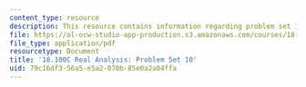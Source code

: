 ```yaml
---
content_type: resource
description: This resource contains information regarding problem set 10.
file: https://ol-ocw-studio-app-production.s3.amazonaws.com/courses/18-100c-real-analysis-fall-2012/79c16df356a5e5a2070b85e0a2a04ffa_MIT18_100CF12_ps10.pdf
file_type: application/pdf
resourcetype: Document
title: '18.100C Real Analysis: Problem Set 10'
uid: 79c16df3-56a5-e5a2-070b-85e0a2a04ffa
---
```

